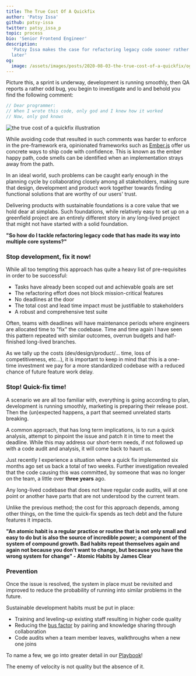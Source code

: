 ```yaml
---
title: The True Cost Of A Quickfix
author: 'Patsy Issa'
github: patsy-issa
twitter: patsy_issa_p
topic: process
bio: 'Senior Frontend Engineer'
description:
  'Patsy Issa makes the case for refactoring legacy code sooner rather than
  later'
og:
  image: /assets/images/posts/2020-08-03-the-true-cost-of-a-quickfix/og-image.png
---
```


Picture this, a sprint is underway, development is running smoothly, then QA
reports a rather odd bug, you begin to investigate and lo and behold you find
the following comment:

```javascript
// Dear programmer:
// When I wrote this code, only god and I knew how it worked
// Now, only god knows
```

<!--break-->

![the true cost of a quickfix illustration](/assets/images/posts/2020-08-03-the-true-cost-of-a-quickfix/illustration.png#full@1440-2880)

While avoiding code that resulted in such comments was harder to enforce in the
pre-framework era, opinionated frameworks such as
[Ember.js](https://emberjs.com/) offer us concrete ways to ship code with
confidence. This is known as the ember happy path, code smells can be identified
when an implementation strays away from the path.

In an ideal world, such problems can be caught early enough in the planning
cycle by collaborating closely among all stakeholders, making sure that design,
development and product work together towards finding functional solutions that
are worthy of our users' trust.

Delivering products with sustainable foundations is a core value that we hold
dear at simplabs. Such foundations, while relatively easy to set up on a
greenfield project are an entirely different story in any long-lived project
that might not have started with a solid foundation.

**"So how do I tackle refactoring legacy code that has made its way into
multiple core systems?"**

### Stop development, fix it now!

While all too tempting this approach has quite a heavy list of pre-requisites in
order to be successful:

- Tasks have already been scoped out and achievable goals are set
- The refactoring effort does not block mission-critical features
- No deadlines at the door
- The total cost and lead time impact must be justifiable to stakeholders
- A robust and comprehensive test suite

Often, teams with deadlines will have maintenance periods where engineers are
allocated time to "fix" the codebase. Time and time again I have seen this
pattern repeated with similar outcomes, overrun budgets and half-finished
long-lived branches.

As we tally up the costs (dev/design/product/... time, loss of competitiveness,
etc...), it is important to keep in mind that this is a one-time investment we
pay for a more standardized codebase with a reduced chance of future feature
work delay.

### Stop! Quick-fix time!

A scenario we are all too familiar with, everything is going according to plan,
development is running smoothly, marketing is preparing their release post. Then
the (un)expected happens, a part that seemed unrelated starts breaking.

A common approach, that has long term implications, is to run a quick analysis,
attempt to pinpoint the issue and patch it in time to meet the deadline. While
this may address our short-term needs, if not followed up with a code audit and
analysis, it will come back to haunt us.

Just recently I experience a situation where a quick fix implemented six months
ago set us back a total of two weeks. Further investigation revealed that the
code causing this was committed, by someone that was no longer on the team, a
little over **three years** ago.

Any long-lived codebase that does not have regular code audits, will at one
point or another have parts that are not understood by the current team.

Unlike the previous method; the cost for this approach depends, among other
things, on the time the quick-fix spends as tech debt and the future features it
impacts.

**"An atomic habit is a regular practice or routine that is not only small and
easy to do but is also the source of incredible power; a component of the system
of compound growth. Bad habits repeat themselves again and again not because you
don't want to change, but because you have the wrong system for change" - Atomic
Habits by James Clear**

### Prevention

Once the issue is resolved, the system in place must be revisited and improved
to reduce the probability of running into similar problems in the future.

Sustainable development habits must be put in place:

- Training and leveling-up existing staff resulting in higher code quality
- Reducing the
  [bus factor](https://en.wikipedia.org/wiki/Bus_factor#:~:text=The%20bus%20factor%20is%20a,truck%20number%2C%20or%20lorry%20factor.)
  by pairing and knowledge sharing through collaboration
- Code audits when a team member leaves, walkthroughs when a new one joins

To name a few, we go into greater detail in our
[Playbook](https://simplabs.com/playbook/)!

The enemy of velocity is not quality but the absence of it.
